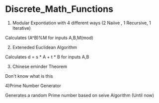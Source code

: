 # Discrete_Math_Functions

1) Modular Expontiation with 4 different ways (2 Naiive , 1 Recursive, 1 Iterative) 

Calculates (A^B)%M for inputs A,B,M(mod)


2) Exteneded Euclidean Algorithm 

Calculates d = s * A + t * B for inputs A,B 


3) Chinese eminder Theorem 

Don't know what is this


4)Prime Number Generator 

Generates a random Prime number based on seive Algorithm (Until now) 

